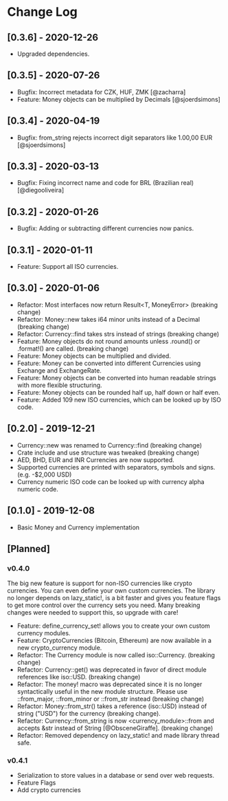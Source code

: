 # Change Log

## [0.3.6] - 2020-12-26

* Upgraded dependencies.

## [0.3.5] - 2020-07-26

* Bugfix: Incorrect metadata for CZK, HUF, ZMK [@zacharra]
* Feature: Money objects can be multiplied by Decimals [@sjoerdsimons]

## [0.3.4] - 2020-04-19

* Bugfix: from_string rejects incorrect digit separators like 1.00,00 EUR [@sjoerdsimons]

## [0.3.3] - 2020-03-13

* Bugfix: Fixing incorrect name and code for BRL (Brazilian real) [@diegooliveira]

## [0.3.2] - 2020-01-26

* Bugfix: Adding or subtracting different currencies now panics.

## [0.3.1] - 2020-01-11

* Feature: Support all ISO currencies.

## [0.3.0] - 2020-01-06

* Refactor: Most interfaces now return Result<T, MoneyError>  (breaking change)
* Refactor: Money::new takes i64 minor units instead of a Decimal (breaking change)
* Refactor: Currency::find takes strs instead of strings (breaking change)
* Feature: Money objects do not round amounts unless .round() or .format!() are called. (breaking change)
* Feature: Money objects can be multiplied and divided.
* Feature: Money can be converted into different Currencies using Exchange and ExchangeRate.  
* Feature: Money objects can be converted into human readable strings with more flexible structuring.
* Feature: Money objects can be rounded half up, half down or half even.
* Feature: Added 109 new ISO currencies, which can be looked up by ISO code.

## [0.2.0] - 2019-12-21

* Currency::new was renamed to Currency::find (breaking change)
* Crate include and use structure was tweaked (breaking change)
* AED, BHD, EUR and INR Currencies are now supported.
* Supported currencies are printed with separators, symbols and signs. (e.g. -$2,000 USD)
* Currency numeric ISO code can be looked up with currency alpha numeric code.

## [0.1.0] - 2019-12-08

* Basic Money and Currency implementation

## [Planned]

### v0.4.0

The big new feature is support for non-ISO currencies like crypto currencies. You can even define your own custom
currencies. The library no longer depends on lazy_static!, is a bit faster and gives you feature flags to get more 
control over the currency sets you need. Many breaking changes were needed to support this, so upgrade with care!

* Feature: define_currency_set! allows you to create your own custom currency modules.
* Feature: CryptoCurrencies (Bitcoin, Ethereum) are now available in a new crypto_currency module.
* Refactor: The Currency module is now called iso::Currency. (breaking change)
* Refactor: Currency::get() was deprecated in favor of direct module references like iso::USD.  (breaking change)
* Refactor: The money! macro was deprecated since it is no longer syntactically useful in the new module structure. Please use ::from_major, ::from_minor or ::from_str instead  (breaking change)
* Refactor: Money::from_str() takes a reference (iso::USD) instead of string ("USD") for the currency (breaking change).
* Refactor: Currency::from_string is now <currency_module>::from and accepts &str instead of String [@ObsceneGiraffe]. (breaking change)
* Refactor: Removed dependency on lazy_static! and made library thread safe.

### v0.4.1

* Serialization to store values in a database or send over web requests.
* Feature Flags
* Add crypto currencies
